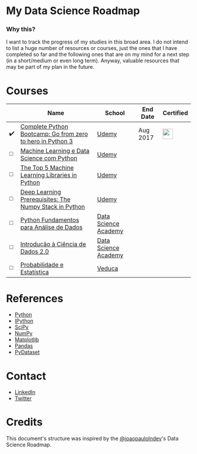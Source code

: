 # My Data Science Roadmap


### Why this?

I want to track the progress of my studies in this broad area. I do not intend to list a huge number of resources or courses, just the ones that I have completed so far and the following ones that are on my mind for a next step (in a short/medium or even long term). Anyway, valuable resources that may be part of my plan in the future.


# Courses

|  | **Name** | **School** | **End Date** | **Certified** |
| ---------- | ----- | ------ | --------- | ------------ | 
| ✔️ | [Complete Python Bootcamp: Go from zero to hero in Python 3](https://www.udemy.com/complete-python-bootcamp) | [Udemy](https://www.udemy.com) | Aug 2017 | [<img width='28' height='28' src='https://media.licdn.com/dms/image/C510BAQFKXnLDglG5qA/company-logo_400_400/0?e=1550102400&v=beta&t=d-x-pPgn-5T7X-KBNakilqJieZGcTC50fXN82M_LOYk'>](https://www.udemy.com/certificate/UC-ETQL17OH/) | 
| ◻️ | [Machine Learning e Data Science com Python](https://www.udemy.com/machine-learning-e-data-science-com-python) | [Udemy](https://www.udemy.com) |  |  |
| ◻️ | [The Top 5 Machine Learning Libraries in Python](https://www.udemy.com/the-top-5-machine-learning-libraries-in-python) | [Udemy](https://www.udemy.com) |  |  |
| ◻️ | [Deep Learning Prerequisites: The Numpy Stack in Python](https://www.udemy.com/deep-learning-prerequisites-the-numpy-stack-in-python/) | [Udemy](https://www.udemy.com) |  |  |
| ◻️ | [Python Fundamentos para Análise de Dados](https://www.datascienceacademy.com.br/course?courseid=python-fundamentos) | [Data Science Academy](https://www.datascienceacademy.com.br) |  |  |
| ◻️ | [Introdução à Ciência de Dados 2.0](https://www.datascienceacademy.com.br/course?courseid=introduo--cincia-de-dados) | [Data Science Academy](https://www.datascienceacademy.com.br) |  |  |
| ◻️ | [Probabilidade e Estatística](https://veduca.org/p/probabilidade-e-estatistica) | [Veduca](https://veduca.org) |  |  |


# References

- [Python](https://www.python.org)
- [IPython](http://ipython.org)
- [SciPy](https://www.scipy.org)
- [NumPy](http://www.numpy.org)
- [Matplotlib](https://matplotlib.org)
- [Pandas](https://pandas.pydata.org)
- [PyDataset](https://github.com/iamaziz/PyDataset)


# Contact 

- [LinkedIn](https://www.linkedin.com/in/eduardosorokin)
- [Twitter](https://twitter.com/EduardoSorokin)


# Credits

This document's structure was inspired by the [@joaopaulolndev](https://github.com/joaopaulolndev)'s Data Science Roadmap.
